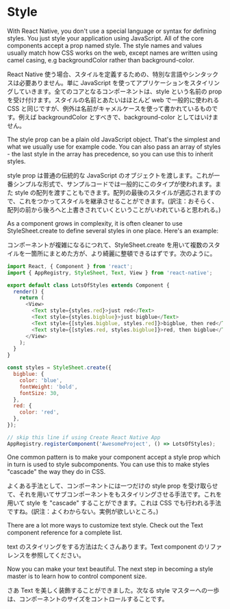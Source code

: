 # Style

With React Native, you don't use a special language or syntax for defining styles. You just style your application using JavaScript. All of the core components accept a prop named style. The style names and values usually match how CSS works on the web, except names are written using camel casing, e.g backgroundColor rather than background-color.

React Native 使う場合、スタイルを定義するための、特別な言語やシンタックスは必要ありません。単に JavaScript を使ってアプリケーションをスタイリングしていきます。全てのコアとなるコンポーネントは、style という名前の prop を受け付けます。スタイルの名前とあたいはほとんど web で一般的に使われる CSS と同じですが、例外は名前がキャメルケースを使って書かれているものです。例えば backgroundColor とすべきで、background-color としてはいけません。

The style prop can be a plain old JavaScript object. That's the simplest and what we usually use for example code. You can also pass an array of styles - the last style in the array has precedence, so you can use this to inherit styles.

style prop は普通の伝統的な JavaScript のオブジェクトを渡します。これが一番シンプルな形式で、サンプルコードでは一般的にこのタイプが使われます。また style の配列を渡すこともできます。配列の最後のスタイルが適応されますので、これをつかってスタイルを継承させることができます。(訳注：おそらく、配列の前から後ろへと上書きされていくということがいわれていると思われる。)

As a component grows in complexity, it is often cleaner to use StyleSheet.create to define several styles in one place. Here's an example:

コンポーネントが複雑になるにつれて、StyleSheet.create を用いて複数のスタイルを一箇所にまとめた方が、より綺麗に整頓できるはずです。次のように。

```js
import React, { Component } from 'react';
import { AppRegistry, StyleSheet, Text, View } from 'react-native';

export default class LotsOfStyles extends Component {
  render() {
    return (
      <View>
        <Text style={styles.red}>just red</Text>
        <Text style={styles.bigblue}>just bigblue</Text>
        <Text style={[styles.bigblue, styles.red]}>bigblue, then red</Text>
        <Text style={[styles.red, styles.bigblue]}>red, then bigblue</Text>
      </View>
    );
  }
}

const styles = StyleSheet.create({
  bigblue: {
    color: 'blue',
    fontWeight: 'bold',
    fontSize: 30,
  },
  red: {
    color: 'red',
  },
});

// skip this line if using Create React Native App
AppRegistry.registerComponent('AwesomeProject', () => LotsOfStyles);
```

One common pattern is to make your component accept a style prop which in turn is used to style subcomponents. You can use this to make styles "cascade" the way they do in CSS.

よくある手法として、コンポーネントには一つだけの style prop を受け取らせて、それを用いてサブコンポーネントをもスタイリングさせる手法です。これを用いて style を "cascade" することができます。これは CSS でも行われる手法ですね。(訳注：よくわからない。実例が欲しいところ。)

There are a lot more ways to customize text style. Check out the Text component reference for a complete list.

text のスタイリングをする方法はたくさんあります。Text component のリファレンスを参照してください。

Now you can make your text beautiful. The next step in becoming a style master is to learn how to control component size.

さあ Text を美しく装飾することができました。次なる style マスターへの一歩は、コンポーネントのサイズをコントロールすることです。